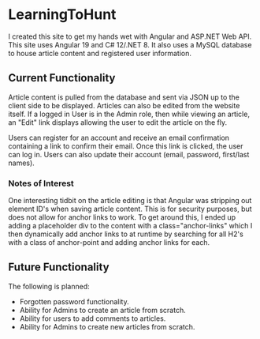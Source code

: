 # LearningToHunt
I created this site to get my hands wet with Angular and ASP.NET Web API.  This site uses Angular 
19 and C# 12/.NET 8.  It also uses a MySQL database to house article content and registered user 
information.

## Current Functionality
Article content is pulled from the database and sent via JSON up to the client side
to be displayed.  Articles can also be edited from the website itself.  If a logged in User is in the Admin 
role, then while viewing an article, an "Edit" link displays allowing the user to edit the article on the fly.

Users can register for an account and receive an email confirmation containing a link to confirm their email.
Once this link is clicked, the user can log in.  Users can also update their account (email, password, 
first/last names).

### Notes of Interest
One interesting tidbit on the article editing is that Angular was stripping out element ID's when saving article
content.  This is for security purposes, but does not allow for anchor links to work.  To get around 
this, I ended up adding a placeholder div to the content with a class="anchor-links" which I then dynamically
add anchor links to at runtime by searching for all H2's with a class of anchor-point and adding anchor links
for each.

## Future Functionality
The following is planned:
- Forgotten password functionality.
- Ability for Admins to create an article from scratch.
- Ability for users to add comments to articles.
- Ability for Admins to create new articles from scratch.
